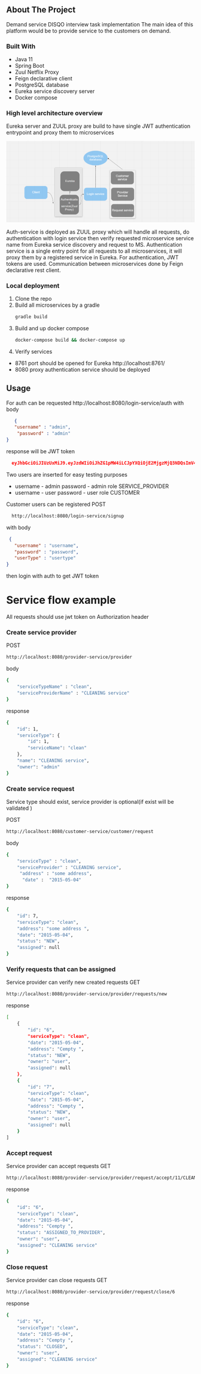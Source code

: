 ## About The Project


Demand service DISQO interview task implementation
The main idea of this platform would be to provide service to the customers on demand.


### Built With
* Java 11
* Spring Boot
* Zuul Netflix Proxy
* Feign declarative client
* PostgreSQL database
* Eureka service discovery server
* Docker  compose 


### High  level architecture overview

Eureka server and ZUUL proxy are build to have single JWT authentication 
entrypoint and proxy them to microservices


<p align="center">
    <img src="images/diagram.PNG" alt="Logo">
</p>

Auth-service is deployed as ZUUL proxy which will handle all requests, do authentication with login service
then verify requested microservice service name from Eureka service discovery and request to MS.
Authentication service is a single entry point for all requests to all microservices, it will proxy them by a registered service in Eureka.  For authentication, JWT tokens are used.
Communication between microservices done by Feign declarative rest client.


### Local deployment

1. Clone the repo
2. Build all microservices by a gradle
   ```sh
   gradle build
   ```
3. Build and up docker compose 
   ```sh
   docker-compose build && docker-compose up
   ```
4. Verify services 
* 8761 port should be opened for Eureka http://localhost:8761/
* 8080 proxy authentication service should be deployed


## Usage
For auth can be requested 
http://localhost:8080/login-service/auth
with body
```json
   {
   "username" : "admin",
    "password" : "admin"
}
   ```
response will be JWT token
```json
  eyJhbGciOiJIUzUxMiJ9.eyJzdWIiOiJhZG1pMW4iLCJpYXQiOjE2MjgzMjQ3NDQsImV4cCI6MTYyODQxMTE0NH0.ZQDHe2Cvput2tgXpPCvyTzKt_mnRRHKDSU66TtbDvvVgDe35GGtcJP3qiYcbupF69lM-bq-pHrwPjk2egS1OpQ
   ```

Two users are inserted for easy testing purposes
* username - admin  password - admin  role SERVICE_PROVIDER
* username - user  password - user  role CUSTOMER


Customer users can be registered
POST   
```sh
  http://localhost:8080/login-service/signup
   ```

with body

```json
 {
   "username" : "username",
   "password" : "password",
   "userType" : "usertype"
}
   ```
then login with auth to get JWT token


# Service flow example
All requests should use jwt token on Authorization header
### Create service provider
 
POST 
```sh
http://localhost:8080/provider-service/provider
 ```
body 
```sh
{
    "serviceTypeName" : "clean",
    "serviceProviderName" : "CLEANING service"
}
 ```
response 
```sh
{
    "id": 1,
    "serviceType": {
        "id": 1,
        "serviceName": "clean"
    },
    "name": "CLEANING service",
    "owner": "admin"
}
 ```
### Create service request
Service type should exist, service provider is optional(if exist will be validated )

POST
```sh
http://localhost:8080/customer-service/customer/request
 ```
body
```sh
{   
    "serviceType" : "clean",
    "serviceProvider" : "CLEANING service",
     "address" : "some address",
      "date" :  "2015-05-04"
}
 ```
response
```sh
{
    "id": 7,
    "serviceType": "clean",
    "address": "some address ",
    "date": "2015-05-04",
    "status": "NEW",
    "assigned": null
}
 ```
### Verify requests that can be assigned
Service provider can verify new created requests
GET
```sh
http://localhost:8080/provider-service/provider/requests/new
 ```

response
```sh
[
    {
        "id": "6",
        "serviceType": "clean",
        "date": "2015-05-04",
        "address": "Cempty ",
        "status": "NEW",
        "owner": "user",
        "assigned": null
    },
    {
        "id": "7",
        "serviceType": "clean",
        "date": "2015-05-04",
        "address": "Cempty ",
        "status": "NEW",
        "owner": "user",
        "assigned": null
    }
]
 ```

### Accept request
Service provider can accept requests
GET
```sh
http://localhost:8080/provider-service/provider/request/accept/11/CLEANING service
 ```

response
```sh
{
    "id": "6",
    "serviceType": "clean",
    "date": "2015-05-04",
    "address": "Cempty ",
    "status": "ASSIGNED_TO_PROVIDER",
    "owner": "user",
    "assigned": "CLEANING service"
}
 ```

### Close request
Service provider can close requests
GET
```sh
http://localhost:8080/provider-service/provider/request/close/6
 ```

response
```sh
{
    "id": "6",
    "serviceType": "clean",
    "date": "2015-05-04",
    "address": "Cempty ",
    "status": "CLOSED",
    "owner": "user",
    "assigned": "CLEANING service"
}
 ```
